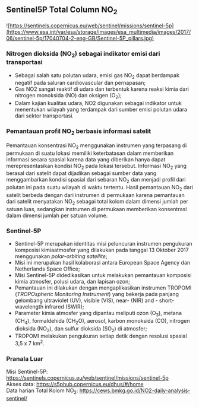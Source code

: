 ## Sentinel5P Total Column NO<sub>2</sub>

![https://sentinels.copernicus.eu/web/sentinel/missions/sentinel-5p](https://www.esa.int/var/esa/storage/images/esa_multimedia/images/2017/06/sentinel-5p/17040704-2-eng-GB/Sentinel-5P_pillars.jpg)

### Nitrogen dioksida (NO<sub>2</sub>) sebagai indikator emisi dari transportasi
- Sebagai salah satu polutan udara, emisi gas NO<sub>2</sub> dapat berdampak negatif pada saluran cardiovascular dan pernapasan;
- Gas NO2 sangat reaktif di udara dan terbentuk karena reaksi kimia dari nitrogen monoksida (NO) dan oksigen (O<sub>2</sub>);
- Dalam kajian kualitas udara, NO2 digunakan sebagai indikator untuk menentukan wilayah yang terdampak dari sumber emisi polutan udara dari sektor transportasi.

### Pemantauan profil NO<sub>2</sub> berbasis informasi satelit 
Pemantauan konsentrasi NO<sub>2</sub> menggunakan instrumen yang terpasang di permukaan di suatu lokasi memiliki keterbatasan dalam memberikan informasi secara spasial karena data yang diberikan hanya dapat merepresentasikan kondisi NO<sub>2</sub> pada lokasi tersebut. Informasi NO<sub>2</sub> yang berasal dari satelit dapat dijadikan sebagai sumber data yang menggambarkan kondisi spasial dari sebaran NO<sub>2</sub> dan menjadi profil dari polutan ini pada suatu wilayah di waktu tertentu. 
Hasil pemantauan NO<sub>2</sub> dari satelit berbeda dengan dari instrumen di permukaan karena pemantauan dari satelit menyatakan NO<sub>2</sub> sebagai total kolom dalam dimensi jumlah per satuan luas, sedangkan instrumen di permukaan memberikan konsentrasi dalam dimensi jumlah per satuan volume.

### Sentinel-5P
- Sentinel-5P merupakan identitas misi peluncuran instrumen pengukuran komposisi kimiaatmosfer yang dilakukan pada tanggal 13 Oktober 2017 menggunakan _polar-orbiting satellite_;
- Misi ini merupakan hasil kolaborasi antara European Space Agency dan Netherlands Space Office;
- Misi Sentinel-5P didedikasikan untuk melakukan pemantauan komposisi kimia atmosfer, polusi udara, dan lapisan ozon;
- Pemantauan ini dilakukan dengan mengaplikasikan instrumen TROPOMI (_TROPOspheric Monitoring Instrument_) yang bekerja pada panjang gelombang ultraviolet (UV), visible (VIS), near- (NIR) and - short-wavelength infrared (SWIR);
- Parameter kimia atmosfer yang dipantau meliputi ozon (O<sub>3</sub>), metana (CH<sub>4</sub>), formaldehida (CH<sub>2</sub>O), aerosol, karbon monoksida (CO), nitrogen dioksida (NO<sub>2</sub>), dan sulfur dioksida (SO<sub>2</sub>) di atmosfer;
- TROPOMI melakukan pengukuran setiap detik dengan resolusi spasial 3,5 x 7 km<sup>2</sup>.

### Pranala Luar
Misi Sentinel-5P: https://sentinels.copernicus.eu/web/sentinel/missions/sentinel-5p<br>
Akses data: https://s5phub.copernicus.eu/dhus/#/home<br>
Data harian Total Kolom NO<sub>2</sub>: https://cews.bmkg.go.id/NO2-daily-analysis-sentinel/
